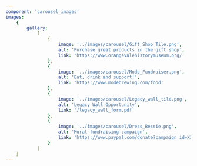 ```yaml
---
component: 'carousel_images'
images:
    {
        gallery:
            [
                {
                    image: '../images/carousel/Gift_Shop_Tile.png',
                    alt: 'Purchase great products in the gift shop',
                    link: 'https://www.orangevalehistorymuseum.org/'
                },
                {
                    image: '../images/carousel/Mode_Fundraiser.png',
                    alt: 'Eat, drink and support!',
                    link: 'https://www.modebrewing.com/food'
                },
                {
                    image: '../images/carousel/Legacy_wall_tile.png',
                    alt: 'Legacy Wall Opportunity',
                    link: '/legacy_wall_form.pdf'
                },
                {
                    image: '../images/carousel/Dress_Bessie.png',
                    alt: 'Mural fundraising campaign',
                    link: 'https://www.paypal.com/donate?campaign_id=X3MDFKUVAE7FJ'
                }
            ]
    }
---
```

